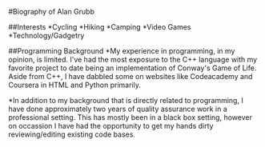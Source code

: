 #Biography of Alan Grubb

##Interests
*Cycling
*Hiking
*Camping
*Video Games
*Technology/Gadgetry

##Programming Background
*My experience in programming, in my opinion, is limited. 
I've had the most exposure to the C++ language with my favorite 
project to date being an implementation of Conway's Game of Life. 
Aside from C++, I have dabbled some on websites like Codeacademy
and Coursera in HTML and Python primarily. 

*In addition to my background that is directly related to
programming, I have done approximately two years of quality
assurance work in a professional setting. This has mostly been
in a black box setting, however on occassion I have had the 
opportunity to get my hands dirty reviewing/editing existing
code bases.